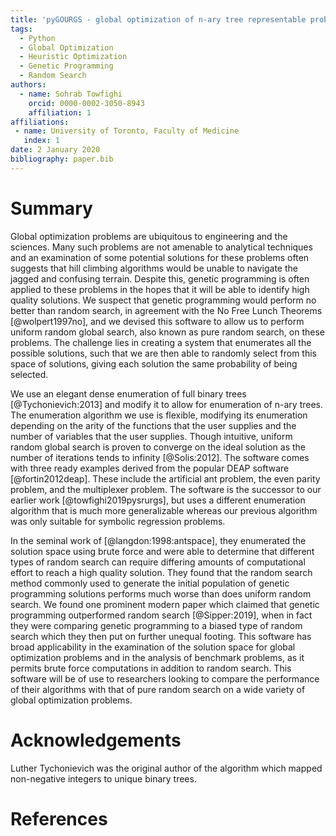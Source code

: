 ```yaml
---
title: 'pyGOURGS - global optimization of n-ary tree representable problems using uniform random global search'
tags:
  - Python
  - Global Optimization
  - Heuristic Optimization
  - Genetic Programming
  - Random Search
authors:
  - name: Sohrab Towfighi
    orcid: 0000-0002-3050-8943
    affiliation: 1  
affiliations:
 - name: University of Toronto, Faculty of Medicine
   index: 1
date: 2 January 2020
bibliography: paper.bib
---
```


# Summary

Global optimization problems are ubiquitous to engineering and the sciences. 
Many such problems are not amenable to analytical techniques and an examination 
of some potential solutions for these problems often suggests that hill climbing 
algorithms would be unable to navigate the jagged and confusing terrain. Despite 
this, genetic programming is often applied to these problems in the hopes that 
it will be able to identify high quality solutions. We suspect that genetic 
programming would perform no better than random search, in agreement with the 
No Free Lunch Theorems [@wolpert1997no], and we devised this software to allow 
us to perform uniform random global search, also known as pure random search, 
on these problems. The challenge lies in creating a system that enumerates all 
the possible solutions, such that we are then able to randomly select from this 
space of solutions, giving each solution the same probability of being selected.

We use an elegant dense enumeration of full binary trees [@Tychonievich:2013] 
and modify it to allow for enumeration of n-ary trees. The enumeration algorithm we 
use is flexible, modifying its enumeration depending on the arity of the 
functions that the user supplies and the number of variables that the user 
supplies. Though intuitive, uniform random global search is proven to 
converge on the ideal solution as the number of iterations tends to infinity 
[@Solis:2012]. The software comes with three ready examples derived from the 
popular DEAP software [@fortin2012deap]. These include the artificial ant 
problem, the even parity problem, and the multiplexer problem. The software 
is the successor to our earlier work [@towfighi2019pysrurgs], but uses a 
different enumeration algorithm that is much more generalizable whereas our 
previous algorithm was only suitable for symbolic regression problems. 

In the seminal work of [@langdon:1998:antspace], they enumerated the 
solution space using brute force and were able to determine that different types
of random search can require differing amounts of computational effort to 
reach a high quality solution. They found that the random search method commonly 
used to generate the initial population of genetic programming solutions performs 
much worse than does uniform random search. We found one prominent modern paper 
which claimed that genetic programming outperformed random search [@Sipper:2019],
when in fact they were comparing genetic programming to a biased type of random 
search which they then put on further unequal footing. This software has broad 
applicability in the examination of the solution space for global optimization 
problems and in the analysis of benchmark problems, as it permits brute force 
computations in addition to random search. This software will be of use to 
researchers looking to compare the performance of their algorithms with that of
pure random search on a wide variety of global optimization problems.

# Acknowledgements

Luther Tychonievich was the original author of the algorithm which mapped 
non-negative integers to unique binary trees. 

# References
